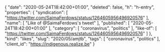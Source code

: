 {
  "date": "2020-05-24T18:42:00+01:00",
  "deleted": false,
  "h": "h-entry",
  "properties": {
    "syndication": [
      "https://twitter.com/SaimaFerdows/status/1264605956496920576"
    ],
    "name": [
      "Like of @SaimaFerdows's tweet"
    ],
    "published": [
      "2020-05-24T18:42:00+01:00"
    ],
    "category": [
      "coronavirus",
      "politics"
    ],
    "like-of": [
      "https://twitter.com/SaimaFerdows/status/1264605956496920576"
    ]
  },
  "kind": "likes",
  "slug": "2020/05/amjtb",
  "tags": [
    "coronavirus",
    "politics"
  ],
  "client_id": "https://indigenous.realize.be"
}
